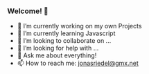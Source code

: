 ### Welcome! 👋

- 🔭 I’m currently working on my own Projects
- 🌱 I’m currently learning Javascript
- 👯 I’m looking to collaborate on ...
- 🤔 I’m looking for help with ...
- 💬 Ask me about everything!
- 📫 How to reach me: jonasriedel@gmx.net

